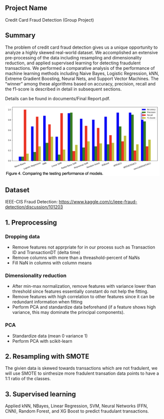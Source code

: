 ## Project Name 
Credit Card Fraud Detection (Group Project)

## Summary
The problem of credit card fraud detection gives us a unique opportunity to analyze a highly skewed real-world dataset. We accomplished an extensive pre-processing of the data including resampling and dimensionality reduction, and applied supervised learning for detecting fraudulent transactions. We performed a comparative analysis of the performance of machine learning methods including Naive Bayes, Logistic Regression, kNN, Extreme Gradient Boosting, Neural Nets, and Support Vector Machines. The “winner” among these algorithms based on accuracy, precision, recall and the f1-score is described in detail in subsequent sections. <br>

Details can be found in documents/Final Report.pdf.

<p float="left">
  <img src="images/fig4.png" width="800" />
</p>

## Dataset
IEEE-CIS Fraud Detection: https://www.kaggle.com/c/ieee-fraud-detection/discussion/101203

## 1. Preprocessing
### Dropping data
- Remove features not apprpriate for in our process such as Transaction ID and TransactionDT (delta time)<br>
- Remove columns with more than a threashold-percent of NaNs 
- Fill NaN in columns with column means<br>

### Dimensionality reduction 
- After min-max normalization, remove features with variance lower than threshold since features essentially constant do not help the fitting.<br>
- Remove features with high correlation to other features since it can be redundant information when fitting<br>
- Perform PCA and standardize data beforehand (if a feature shows high variance, this may dominate the principal components).<br>

### PCA 
- Standardize data (mean 0 variance 1)<br>
- Perform PCA with scikit-learn<br>

## 2. Resampling with SMOTE
The givien data is skewed towards transactions which are not fradulent, we will use SMOTE to sinthesize more fradulent transation data points to have a 1:1 ratio of the classes. <br>

## 3. Supervised learning 
Applied kNN, NBayes, Linear Regression, SVM, Neural Networks (FFN, CNN), Random Forest, and XG Boost to predict fraudulant transactions.






